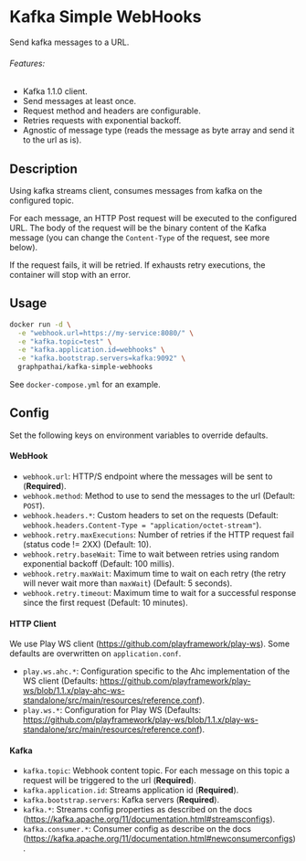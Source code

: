 # Kafka Simple WebHooks
Send kafka messages to a URL.

###### Features:
- Kafka 1.1.0 client.
- Send messages at least once.
- Request method and headers are configurable.
- Retries requests with exponential backoff.
- Agnostic of message type (reads the message as byte array and send it to the url as is).

## Description
Using kafka streams client, consumes messages from kafka on the configured topic.

For each message, an HTTP Post request will be executed to the configured URL.
The body of the request will be the binary content of the Kafka message (you can change the `Content-Type` of the request, see more below).

If the request fails, it will be retried. If exhausts retry executions, the container will stop with an error.

## Usage

```bash
docker run -d \
  -e "webhook.url=https://my-service:8080/" \
  -e "kafka.topic=test" \
  -e "kafka.application.id=webhooks" \
  -e "kafka.bootstrap.servers=kafka:9092" \
  graphpathai/kafka-simple-webhooks
```

See `docker-compose.yml` for an example.

## Config
Set the following keys on environment variables to override defaults. 

#### WebHook
- `webhook.url`: HTTP/S endpoint where the messages will be sent to (**Required**).
- `webhook.method`: Method to use to send the messages to the url (Default: `POST`).
- `webhook.headers.*`: Custom headers to set on the requests (Default: `webhook.headers.Content-Type = "application/octet-stream"`).
- `webhook.retry.maxExecutions`: Number of retries if the HTTP request fail (status code != 2XX) (Default: 10).
- `webhook.retry.baseWait`: Time to wait between retries using random exponential backoff (Default: 100 millis).
- `webhook.retry.maxWait`: Maximum time to wait on each retry (the retry will never wait more than `maxWait`) (Default: 5 seconds).
- `webhook.retry.timeout`: Maximum time to wait for a successful response since the first request (Default: 10 minutes).

#### HTTP Client
We use Play WS client (https://github.com/playframework/play-ws).
Some defaults are overwritten on `application.conf`.

- `play.ws.ahc.*`: Configuration specific to the Ahc implementation of the WS client (Defaults: https://github.com/playframework/play-ws/blob/1.1.x/play-ahc-ws-standalone/src/main/resources/reference.conf).
- `play.ws.*`: Configuration for Play WS (Defaults: https://github.com/playframework/play-ws/blob/1.1.x/play-ws-standalone/src/main/resources/reference.conf).

#### Kafka
- `kafka.topic`: Webhook content topic. For each message on this topic a request will be triggered to the url (**Required**).
- `kafka.application.id`: Streams application id (**Required**).
- `kafka.bootstrap.servers`: Kafka servers (**Required**).
- `kafka.*`: Streams config properties as described on the docs (https://kafka.apache.org/11/documentation.html#streamsconfigs).
- `kafka.consumer.*`: Consumer config as describe on the docs (https://kafka.apache.org/11/documentation.html#newconsumerconfigs).
